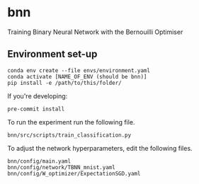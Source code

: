 bnn
===

Training Binary Neural Network with the Bernouilli Optimiser


Environment set-up
--------

```
conda env create --file envs/environment.yaml
conda activate [NAME_OF_ENV (should be bnn)]
pip install -e /path/to/this/folder/
```

If you're developing:
```
pre-commit install
```


To run the experiment run the following file.
```
bnn/src/scripts/train_classification.py
```

To adjust the network hyperparameters, edit the following files.
```
bnn/config/main.yaml
bnn/config/network/TBNN_mnist.yaml
bnn/config/W_optimizer/ExpectationSGD.yaml
```
